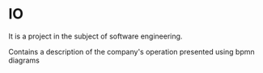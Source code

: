 # IO
It is a project in the subject of software engineering.

Contains a description of the company's operation presented using bpmn diagrams
